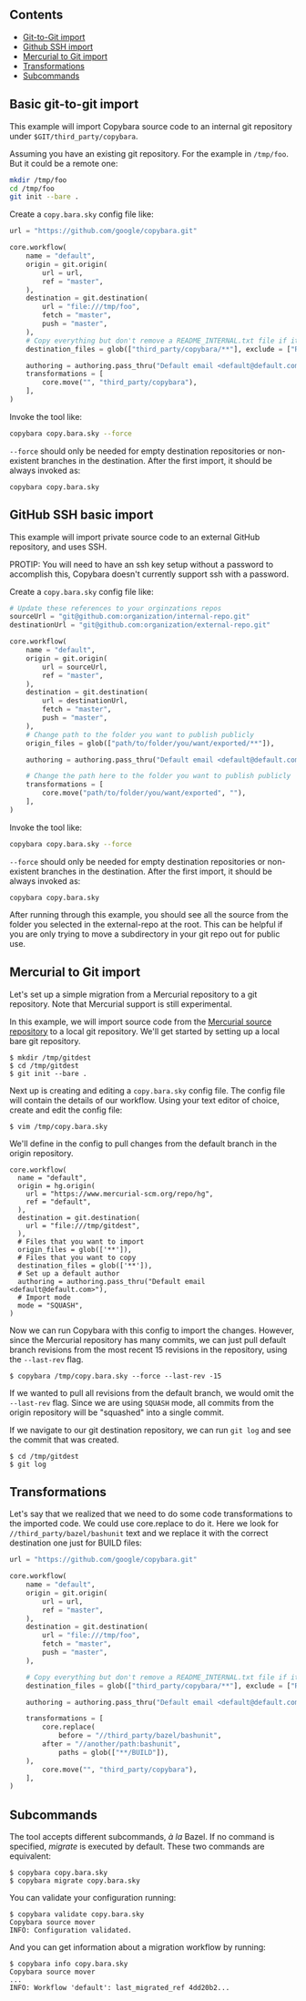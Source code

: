 ## Contents
  - [Git-to-Git import](#basic-git-to-git-import)
  - [Github SSH import](#github-ssh-basic-import)
  - [Mercurial to Git import](#mercurial-to-git-import)
  - [Transformations](#transformations)
  - [Subcommands](#subcommands)

## Basic git-to-git import

This example will import Copybara source code to an internal git repository
under ``$GIT/third_party/copybara``.

Assuming you have an existing git repository. For the example in ``/tmp/foo``. But it could be
a remote one:

```bash
mkdir /tmp/foo
cd /tmp/foo
git init --bare .
```

Create a ``copy.bara.sky`` config file like:

```python
url = "https://github.com/google/copybara.git"

core.workflow(
    name = "default",
    origin = git.origin(
        url = url,
        ref = "master",
    ),
    destination = git.destination(
        url = "file:///tmp/foo",
        fetch = "master",
        push = "master",
    ),
    # Copy everything but don't remove a README_INTERNAL.txt file if it exists.
    destination_files = glob(["third_party/copybara/**"], exclude = ["README_INTERNAL.txt"]),

    authoring = authoring.pass_thru("Default email <default@default.com>"),
    transformations = [
	    core.move("", "third_party/copybara"),
	],
)
```

Invoke the tool like:

```bash
copybara copy.bara.sky --force
```

``--force`` should only be needed for empty destination repositories or non-existent
branches in the destination. After the first import, it should be always invoked as:

```
copybara copy.bara.sky
```

## GitHub SSH basic import

This example will import private source code to an external GitHub repository, and uses SSH.

PROTIP: You will need to have an ssh key setup without a password to accomplish this, Copybara doesn't
currently support ssh with a password.

Create a ``copy.bara.sky`` config file like:

```python
# Update these references to your orginzations repos
sourceUrl = "git@github.com:organization/internal-repo.git"
destinationUrl = "git@github.com:organization/external-repo.git"

core.workflow(
    name = "default",
    origin = git.origin(
        url = sourceUrl,
        ref = "master",
    ),
    destination = git.destination(
        url = destinationUrl,
        fetch = "master",
        push = "master",
    ),
    # Change path to the folder you want to publish publicly
    origin_files = glob(["path/to/folder/you/want/exported/**"]),

    authoring = authoring.pass_thru("Default email <default@default.com>"),

    # Change the path here to the folder you want to publish publicly
    transformations = [
	    core.move("path/to/folder/you/want/exported", ""),
	],
)
```

Invoke the tool like:

```bash
copybara copy.bara.sky --force
```

``--force`` should only be needed for empty destination repositories or non-existent
branches in the destination. After the first import, it should be always invoked as:

```
copybara copy.bara.sky
```

After running through this example, you should see all the source from
the folder you selected in the external-repo at the root. This can be helpful if you
are only trying to move a subdirectory in your git repo out for public use.

## Mercurial to Git import
Let's set up a simple migration from a Mercurial repository to a git repository. Note that Mercurial
support is still experimental.

In this example, we will import source code from the
[Mercurial source repository](https://www.mercurial-scm.org/repo/hg/) to a local git repository.
We'll get started by setting up a local bare git repository.

```
$ mkdir /tmp/gitdest
$ cd /tmp/gitdest
$ git init --bare .
```
Next up is creating and editing a `copy.bara.sky` config file. The config file will contain the
details of our workflow. Using your text editor of choice, create and edit the config file:
```
$ vim /tmp/copy.bara.sky
```
We'll define in the config to pull changes from the default branch in the origin repository.
```
core.workflow(
  name = "default",
  origin = hg.origin(
    url = "https://www.mercurial-scm.org/repo/hg",
    ref = "default",
  ),
  destination = git.destination(
    url = "file:///tmp/gitdest",
  ),
  # Files that you want to import
  origin_files = glob(['**']),
  # Files that you want to copy
  destination_files = glob(['**']),
  # Set up a default author
  authoring = authoring.pass_thru("Default email <default@default.com>"),
  # Import mode
  mode = "SQUASH",
)
```
Now we can run Copybara with this config to import the changes. However, since the Mercurial
repository has many commits, we can just pull default branch revisions from the most recent 15
revisions in the repository, using the `--last-rev` flag.

```
$ copybara /tmp/copy.bara.sky --force --last-rev -15
```
If we wanted to pull all revisions from the default branch, we would omit the `--last-rev` flag.
Since we are using `SQUASH` mode, all commits from the origin repository will be "squashed" into a
single commit.

If we navigate to our git destination repository, we can run `git log` and see the commit that
was created.
```
$ cd /tmp/gitdest
$ git log
```


## Transformations

Let's say that we realized that we need to do some code transformations to the imported code.
We could use core.replace to do it. Here we look for ``//third_party/bazel/bashunit`` text
and we replace it with the correct destination one just for BUILD files:


```python
url = "https://github.com/google/copybara.git"

core.workflow(
    name = "default",
    origin = git.origin(
        url = url,
        ref = "master",
    ),
    destination = git.destination(
        url = "file:///tmp/foo",
        fetch = "master",
        push = "master",
    ),

    # Copy everything but don't remove a README_INTERNAL.txt file if it exists.
    destination_files = glob(["third_party/copybara/**"], exclude = ["README_INTERNAL.txt"]),

    authoring = authoring.pass_thru("Default email <default@default.com>"),

    transformations = [
        core.replace(
            before = "//third_party/bazel/bashunit",
	    after = "//another/path:bashunit",
            paths = glob(["**/BUILD"]),
	),
        core.move("", "third_party/copybara"),
    ],
)
```

## Subcommands

The tool accepts different subcommands, _à la_ Bazel. If no
command is specified, *migrate* is executed by default. These two commands are
equivalent:

```shell
$ copybara copy.bara.sky
$ copybara migrate copy.bara.sky
```

You can validate your configuration running:

```shell
$ copybara validate copy.bara.sky
Copybara source mover
INFO: Configuration validated.
```

And you can get information about a migration workflow by running:

```shell
$ copybara info copy.bara.sky
Copybara source mover
...
INFO: Workflow 'default': last_migrated_ref 4dd20b2...
```
